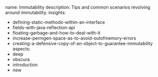 name: Immutability
description: Tips and common scenarios revolving around immutability.
insights:
  - defining-static-methods-within-an-interface
  - fields-with-java-reflection-api
  - floating-garbage-and-how-to-deal-with-it
  - increase-permgen-space-as-to-avoid-outofmemory-errors
  - creating-a-defensive-copy-of-an-object-to-guarantee-immutability
aspects:
  - deep
  - obscura
  - introduction
  - new
